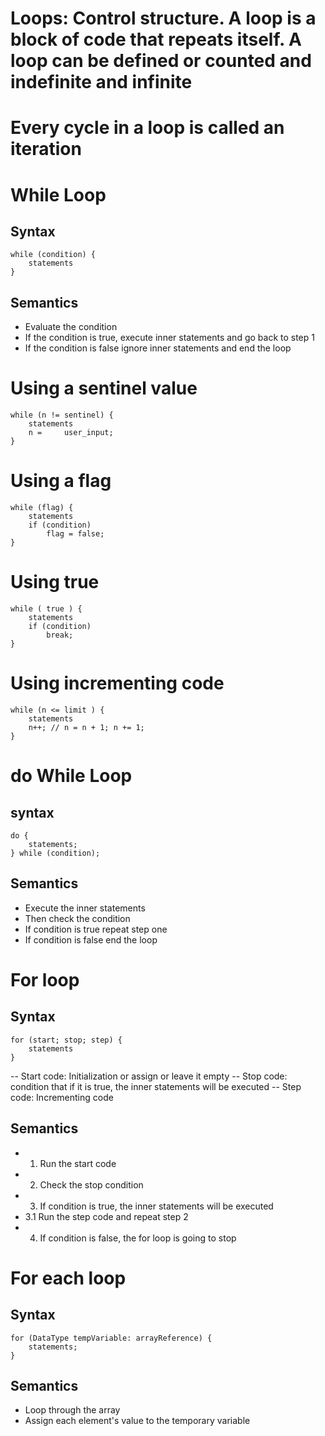 # Loops: Control structure. A loop is a block of code that repeats itself. A loop can be defined or counted and indefinite and infinite
# Every cycle in a loop is called an iteration
# While Loop
## Syntax
	while (condition) {
		statements
	}
## Semantics
-	Evaluate the condition
-	If the condition is true, execute inner statements and go back to step 1
-	If the condition is false ignore inner statements and end the loop

# Using a sentinel value
	while (n != sentinel) {
		statements
		n = 	user_input;
	}

# Using a flag
	while (flag) {
		statements
		if (condition)
			flag = false;
	}

# Using true
	while ( true ) {
		statements
		if (condition)
			break;
	}
	
# Using incrementing code
	while (n <= limit ) {
		statements
		n++; // n = n + 1; n += 1;
	}


# do While Loop
## syntax
	do {
		statements;
	} while (condition);
## Semantics
-	Execute the inner statements
-	Then check the condition
-	If condition is true repeat step one
-	If condition is false end the loop


# For loop
## Syntax
	for (start; stop; step) {
		statements
	}
-- Start code: Initialization or assign or leave it empty
-- Stop code: condition that if it is true, the inner statements will be executed
-- Step code: Incrementing code
## Semantics
-	1. Run the start code
-	2. Check the stop condition
-	3. If condition is true, the inner statements will be executed
- 	3.1 Run the step code and repeat step 2
-	4. If condition is false, the for loop is going to stop


# For each loop
## Syntax
	for (DataType tempVariable: arrayReference) {
		statements;
	}
## Semantics
-	Loop through the array
-	Assign each element's value to the temporary variable
		
